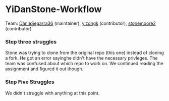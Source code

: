 # YiDanStone-Workflow

Team: [DanieSegarra36](https://github.com/DanieSegarra36) (maintainer), [yizongk](https://github.com/yizongk) (contributor), [stonemoore2](https://github.com/stonemoore2) (contributor)

### Step three struggles
Stone was trying to clone from the original repo (this one) instead of cloning a fork. He got an error sayinghe didn't have the necessary privleges. The team was confused about which repo to work on. We continued reading the assignment and figured it out though.  

### Step Five Struggles
We didn't struggle with anything at this point.  
